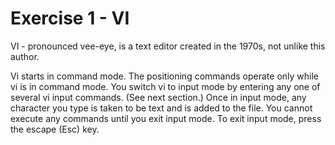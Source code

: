 # Exercise 1 - VI

VI - pronounced vee-eye, is a text editor created in the 1970s, not unlike this author.

Vi starts in command mode. The positioning commands
operate only while vi is in command mode. You switch vi
to input mode by entering any one of several vi input commands. (See next section.) Once in input mode, any character you type is taken to be text and is added to the file. You
cannot execute any commands until you exit input mode.
To exit input mode, press the escape (Esc) key.